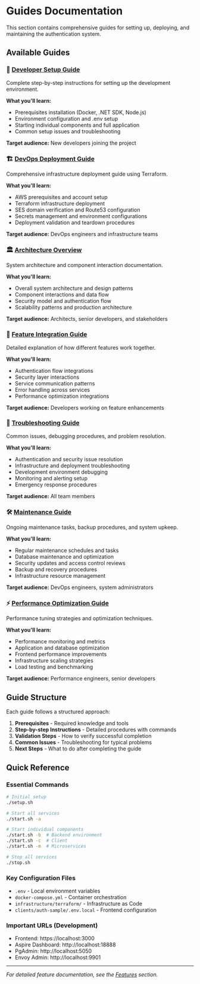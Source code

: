 # Guides Documentation

This section contains comprehensive guides for setting up, deploying, and maintaining the authentication system.

## Available Guides

### 🚀 [Developer Setup Guide](developer-setup.md)
Complete step-by-step instructions for setting up the development environment.

**What you'll learn:**
- Prerequisites installation (Docker, .NET SDK, Node.js)
- Environment configuration and .env setup
- Starting individual components and full application
- Common setup issues and troubleshooting

**Target audience:** New developers joining the project

### 🏗️ [DevOps Deployment Guide](devops-deployment.md)
Comprehensive infrastructure deployment guide using Terraform.

**What you'll learn:**
- AWS prerequisites and account setup
- Terraform infrastructure deployment
- SES domain verification and Route53 configuration
- Secrets management and environment configurations
- Deployment validation and teardown procedures

**Target audience:** DevOps engineers and infrastructure teams

### 🏛️ [Architecture Overview](architecture-overview.md)
System architecture and component interaction documentation.

**What you'll learn:**
- Overall system architecture and design patterns
- Component interactions and data flow
- Security model and authentication flow
- Scalability patterns and production architecture

**Target audience:** Architects, senior developers, and stakeholders

### 🔗 [Feature Integration Guide](feature-integration.md)
Detailed explanation of how different features work together.

**What you'll learn:**
- Authentication flow integrations
- Security layer interactions
- Service communication patterns
- Error handling across services
- Performance optimization integrations

**Target audience:** Developers working on feature enhancements

### 🔧 [Troubleshooting Guide](troubleshooting.md)
Common issues, debugging procedures, and problem resolution.

**What you'll learn:**
- Authentication and security issue resolution
- Infrastructure and deployment troubleshooting
- Development environment debugging
- Monitoring and alerting setup
- Emergency response procedures

**Target audience:** All team members

### 🛠️ [Maintenance Guide](maintenance.md)
Ongoing maintenance tasks, backup procedures, and system upkeep.

**What you'll learn:**
- Regular maintenance schedules and tasks
- Database maintenance and optimization
- Security updates and access control reviews
- Backup and recovery procedures
- Infrastructure resource management

**Target audience:** DevOps engineers, system administrators

### ⚡ [Performance Optimization Guide](performance-optimization.md)
Performance tuning strategies and optimization techniques.

**What you'll learn:**
- Performance monitoring and metrics
- Application and database optimization
- Frontend performance improvements
- Infrastructure scaling strategies
- Load testing and benchmarking

**Target audience:** Performance engineers, senior developers

## Guide Structure

Each guide follows a structured approach:

1. **Prerequisites** - Required knowledge and tools
2. **Step-by-step Instructions** - Detailed procedures with commands
3. **Validation Steps** - How to verify successful completion
4. **Common Issues** - Troubleshooting for typical problems
5. **Next Steps** - What to do after completing the guide

## Quick Reference

### Essential Commands
```bash
# Initial setup
./setup.sh

# Start all services
./start.sh -a

# Start individual components
./start.sh -b  # Backend environment
./start.sh -c  # Client
./start.sh -m  # Microservices

# Stop all services
./stop.sh
```

### Key Configuration Files
- `.env` - Local environment variables
- `docker-compose.yml` - Container orchestration
- `infrastructure/terraform/` - Infrastructure as Code
- `clients/auth-sample/.env.local` - Frontend configuration

### Important URLs (Development)
- Frontend: https://localhost:3000
- Aspire Dashboard: http://localhost:18888
- PgAdmin: http://localhost:5050
- Envoy Admin: http://localhost:9901

---

*For detailed feature documentation, see the [Features](../features/) section.*